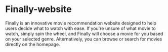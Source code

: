 # Finally-website
Finally is an innovative movie recommendation website designed to help users decide what to watch with ease. If you're unsure of what movie to watch, simply spin the wheel, and Finally will choose a movie for you based on your selected genre. Alternatively, you can browse or search for movies directly on the homepage.
